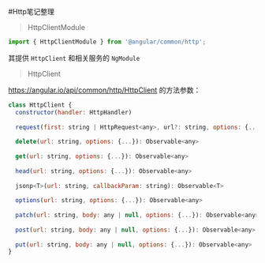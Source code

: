 #Http笔记整理

> HttpClientModule

```js
import { HttpClientModule } from '@angular/common/http';
```

其提供 ```HttpClient``` 和相关服务的 ```NgModule```

> HttpClient

https://angular.io/api/common/http/HttpClient 的方法参数：
```js
class HttpClient {
  constructor(handler: HttpHandler)
  
  request(first: string | HttpRequest<any>, url?: string, options: {...}): Observable<any>
  
  delete(url: string, options: {...}): Observable<any>
  
  get(url: string, options: {...}): Observable<any>
  
  head(url: string, options: {...}): Observable<any>
  
  jsonp<T>(url: string, callbackParam: string): Observable<T>
  
  options(url: string, options: {...}): Observable<any>
  
  patch(url: string, body: any | null, options: {...}): Observable<any>
  
  post(url: string, body: any | null, options: {...}): Observable<any>
  
  put(url: string, body: any | null, options: {...}): Observable<any>
}
```
